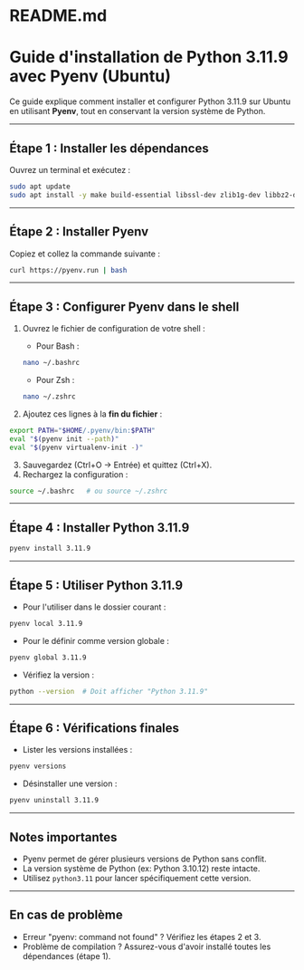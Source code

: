 # README.md

# Guide d'installation de Python 3.11.9 avec Pyenv (Ubuntu)

Ce guide explique comment installer et configurer Python 3.11.9 sur Ubuntu en utilisant **Pyenv**, tout en conservant la version système de Python.

---

## Étape 1 : Installer les dépendances

Ouvrez un terminal et exécutez :

```bash
sudo apt update
sudo apt install -y make build-essential libssl-dev zlib1g-dev libbz2-dev libreadline-dev libsqlite3-dev curl llvm
```

---

## Étape 2 : Installer Pyenv

Copiez et collez la commande suivante :

```bash
curl https://pyenv.run | bash
```

---

## Étape 3 : Configurer Pyenv dans le shell

1. Ouvrez le fichier de configuration de votre shell :

   - Pour Bash :

   ```bash
   nano ~/.bashrc
   ```

   - Pour Zsh :

   ```bash
   nano ~/.zshrc
   ```

2. Ajoutez ces lignes à la **fin du fichier** :

```bash
export PATH="$HOME/.pyenv/bin:$PATH"
eval "$(pyenv init --path)"
eval "$(pyenv virtualenv-init -)"
```

3. Sauvegardez (Ctrl+O → Entrée) et quittez (Ctrl+X).
4. Rechargez la configuration :

```bash
source ~/.bashrc   # ou source ~/.zshrc
```

---

## Étape 4 : Installer Python 3.11.9

```bash
pyenv install 3.11.9
```

---

## Étape 5 : Utiliser Python 3.11.9

- Pour l'utiliser dans le dossier courant :

```bash
pyenv local 3.11.9
```

- Pour le définir comme version globale :

```bash
pyenv global 3.11.9
```

- Vérifiez la version :

```bash
python --version  # Doit afficher "Python 3.11.9"
```

---

## Étape 6 : Vérifications finales

- Lister les versions installées :

```bash
pyenv versions
```

- Désinstaller une version :

```bash
pyenv uninstall 3.11.9
```

---

## Notes importantes

- Pyenv permet de gérer plusieurs versions de Python sans conflit.
- La version système de Python (ex: Python 3.10.12) reste intacte.
- Utilisez `python3.11` pour lancer spécifiquement cette version.

---

## En cas de problème

- Erreur "pyenv: command not found" ? Vérifiez les étapes 2 et 3.
- Problème de compilation ? Assurez-vous d'avoir installé toutes les dépendances (étape 1).
